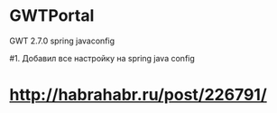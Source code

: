 # GWTPortal
GWT 2.7.0 spring  javaconfig

#1.  Добавил все настройку на spring java config
#    http://habrahabr.ru/post/226791/
